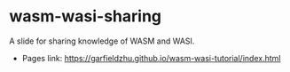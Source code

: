# wasm-wasi-sharing

A slide for sharing knowledge of WASM and WASI.

- Pages link: https://garfieldzhu.github.io/wasm-wasi-tutorial/index.html
